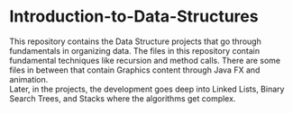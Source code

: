 # Introduction-to-Data-Structures
This repository contains the Data Structure projects that go through fundamentals in organizing data. 
The files in this repository contain fundamental techniques like recursion and method calls.
There are some files in between that contain Graphics content through Java FX and animation.  
Later, in the projects, the development goes deep into Linked Lists, Binary Search Trees, 
and Stacks where the algorithms get complex.
